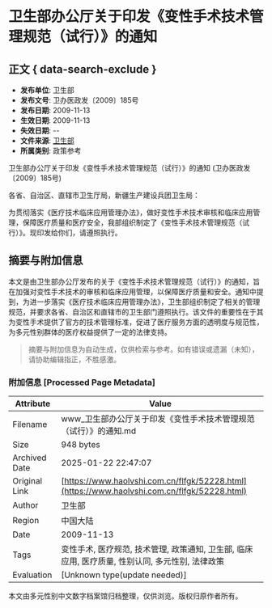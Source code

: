 # 卫生部办公厅关于印发《变性手术技术管理规范（试行）》的通知

## 正文 { data-search-exclude }


- **发布单位**: 卫生部
- **发布文号**: 卫办医政发〔2009〕185号
- **发布日期**: 2009-11-13
- **生效日期**: 2009-11-13
- **失效日期**: --
- **文件来源**: [卫生部](http://www.moh.gov.cn/publicfiles/business/htmlfiles/mohyzs/s3585/200911/44592.htm)
- **所属类别**: 政策参考

卫生部办公厅关于印发《变性手术技术管理规范（试行）》的通知 (卫办医政发〔2009〕185号)

各省、自治区、直辖市卫生厅局，新疆生产建设兵团卫生局：

为贯彻落实《医疗技术临床应用管理办法》，做好变性手术技术审核和临床应用管理，保障医疗质量和医疗安全，我部组织制定了《变性手术技术管理规范（试行）》。现印发给你们，请遵照执行。
<!-- tcd_original_link https://www.haolvshi.com.cn/flfgk/52228.html -->


## 摘要与附加信息

<!-- tcd_abstract -->
本文是由卫生部办公厅发布的关于《变性手术技术管理规范（试行）》的通知，旨在加强对变性手术技术的审核和临床应用管理，以保障医疗质量和安全。通知中提到，为进一步落实《医疗技术临床应用管理办法》，卫生部组织制定了相关的管理规范，并要求各省、自治区和直辖市的卫生部门遵照执行。该文件的重要性在于其为变性手术提供了官方的技术管理标准，促进了医疗服务方面的透明度与规范性，为多元性别群体的医疗权益提供了一定的法律支持。
<!-- tcd_abstract_end -->

> 摘要与附加信息为自动生成，仅供检索与参考。如有错误或遗漏（未知），请协助编辑指正，不胜感激。

### 附加信息 [Processed Page Metadata]

| Attribute       | Value                                  |
|-----------------|----------------------------------------|
| Filename        | www_卫生部办公厅关于印发《变性手术技术管理规范（试行）》的通知.md                             |
| Size            | 948 bytes                           |
| Archived Date   | 2025-01-22 22:47:07                             |
| Original Link   | [https://www.haolvshi.com.cn/flfgk/52228.html](https://www.haolvshi.com.cn/flfgk/52228.html)                       |
| Author          | 卫生部                               |
| Region          | 中国大陆                               |
| Date            | 2009-11-13                                 |
| Tags            | 变性手术, 医疗规范, 技术管理, 政策通知, 卫生部, 临床应用, 医疗质量, 性别认同, 多元性别, 法律政策                                 |
| Evaluation            | [Unknown type(update needed)]                                 |
<!-- tcd_table_end -->

本文由多元性别中文数字档案馆归档整理，仅供浏览。版权归原作者所有。
